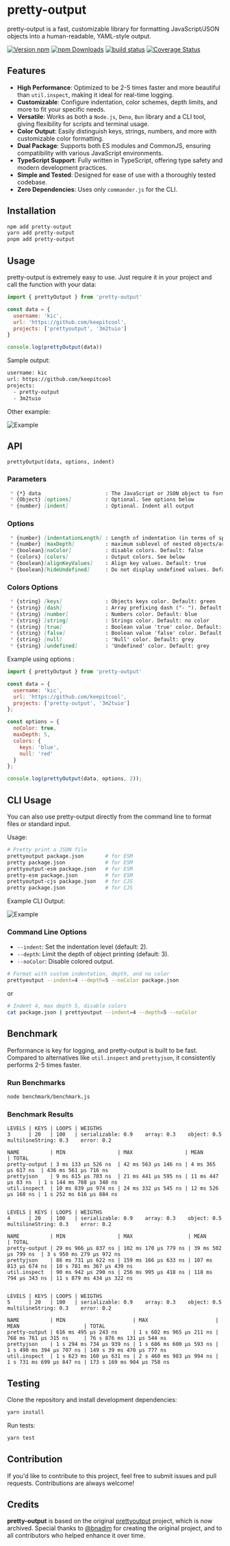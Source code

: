 # pretty-output

pretty-output is a fast, customizable library for formatting JavaScript/JSON objects into a human-readable, YAML-style output. 

[![Version npm](https://img.shields.io/npm/v/pretty-output.svg?style=flat-square)](https://www.npmjs.com/package/pretty-output)
[![npm Downloads](https://img.shields.io/npm/dm/pretty-output.svg?style=flat-square)](https://npmcharts.com/compare/pretty-output?minimal=true)
[![build status](https://github.com/tduyng/pretty-output/actions/workflows/ci.yaml/badge.svg)](https://github.com/tduyng/pretty-output/actions/workflows/ci.yml)
[![Coverage Status](https://coveralls.io/repos/github/tduyng/pretty-output/badge.svg?branch=2.x)](https://coveralls.io/github/tduyng/pretty-output?branch=2.x)

## Features

- **High Performance**: Optimized to be 2-5 times faster and more beautiful than `util.inspect`, making it ideal for real-time logging.
- **Customizable**: Configure indentation, color schemes, depth limits, and more to fit your specific needs.
- **Versatile**: Works as both a `Node.js`, `Deno`, `Bun` library and a CLI tool, giving flexibility for scripts and terminal usage.
- **Color Output**: Easily distinguish keys, strings, numbers, and more with customizable color formatting.
- **Dual Package**: Supports both ES modules and CommonJS, ensuring compatibility with various JavaScript environments.
- **TypeScript Support**: Fully written in TypeScript, offering type safety and modern development practices.
- **Simple and Tested**: Designed for ease of use with a thoroughly tested codebase.
- **Zero Dependencies**: Uses only `commander.js` for the CLI.

## Installation

```bash
npm add pretty-output
yarn add pretty-output
pnpm add pretty-output
```

## Usage

pretty-output is extremely easy to use. Just require it in your project and call the function with your data:

```javascript
import { prettyOutput } from 'pretty-output'

const data = {
  username: 'kic',
  url: 'https://github.com/keepitcool',
  projects: ['prettyoutput', '3m2tuio']
}

console.log(prettyOutput(data))
```

Sample output:

```bash
username: kic
url: https://github.com/keepitcool
projects:
  - pretty-output
  - 3m2tuio
```

Other example:

![Example](docs/images/example.png)

## API

`prettyOutput(data, options, indent)`
### Parameters
```md
 * {*} data                     : The JavaScript or JSON object to format
 * {Object} [options]           : Optional. See options below
 * {number} [indent]            : Optional. Indent all output
```

### Options
```md
 * {number} [indentationLength] : Length of indentation (in terms of space)
 * {number} [maxDepth]          : maximum sublevel of nested objects/arrays output. Default: 3
 * {boolean}[noColor]           : disable colors. Default: false
 * {colors} [colors]            : Output colors. See below
 * {boolean}[alignKeyValues]    : Align key values. Default: true
 * {boolean}[hideUndefined]     : Do not display undefined values. Default: false
```

### Colors Options
```md
 * {string} [keys]              : Objects keys color. Default: green
 * {string} [dash]              : Array prefixing dash ("- "). Default: green
 * {string} [number]            : Numbers color. Default: blue
 * {string} [string]            : Strings color. Default: no color
 * {string} [true]              : Boolean value 'true' color. Default: green
 * {string} [false]             : Boolean value 'false' color. Default: red
 * {string} [null]              : 'Null' color. Default: grey
 * {string} [undefined]         : 'Undefined' color. Default: grey
```

Example using options :
```javascript
import { prettyOutput } from 'pretty-output'

const data = {
  username: 'kic',
  url: 'https://github.com/keepitcool',
  projects: ['pretty-output', '3m2tuio']
};

const options = {
  noColor: true,
  maxDepth: 5,
  colors: {
    keys: 'blue',
    null: 'red'
  }
};

console.log(prettyOutput(data, options, 2));
```

## CLI Usage

You can also use pretty-output directly from the command line to format files or standard input.

Usage:
```bash
# Pretty print a JSON file
prettyoutput package.json       # for ESM
pretty package.json             # for ESM
prettyoutput-esm package.json   # for ESM
pretty-esm package.json         # for ESM
prettyoutput-cjs package.json   # for CJS
pretty package.json             # for CJS
```

Example CLI Output:

![Example](docs/images/cli.png)

### Command Line Options

- `--indent`: Set the indentation level (default: 2).
- `--depth`: Limit the depth of object printing (default: 3).
- `--noColor`: Disable colored output.

```bash
# Format with custom indentation, depth, and no color
prettyoutput --indent=4 --depth=5 --noColor package.json
```

or

```bash
# Indent 4, max depth 5, disable colors
cat package.json | prettyoutput --indent=4 --depth=5 --noColor
```

## Benchmark
Performance is key for logging, and pretty-output is built to be fast. Compared to alternatives like `util.inspect` and `prettyjson`, it consistently performs 2-5 times faster.

### Run Benchmarks
```bash
node benchmark/benchmark.js
```

### Benchmark Results
```
LEVELS | KEYS | LOOPS | WEIGTHS
3      | 20   | 100   | serializable: 0.9    array: 0.3    object: 0.5    multilineString: 0.3    error: 0.2

NAME          | MIN                 | MAX                 | MEAN                | TOTAL
pretty-output | 3 ms 133 µs 526 ns  | 42 ms 563 µs 146 ns | 4 ms 365 µs 617 ns  | 436 ms 561 µs 716 ns
prettyjson    | 9 ms 615 µs 703 ns  | 21 ms 441 µs 595 ns | 11 ms 447 µs 83 ns  | 1 s 144 ms 708 µs 348 ns
util.inspect  | 10 ms 839 µs 974 ns | 24 ms 332 µs 545 ns | 12 ms 526 µs 168 ns | 1 s 252 ms 616 µs 884 ns


LEVELS | KEYS | LOOPS | WEIGTHS
4      | 20   | 100   | serializable: 0.9    array: 0.3    object: 0.5    multilineString: 0.3    error: 0.2

NAME          | MIN                 | MAX                  | MEAN                 | TOTAL
pretty-output | 29 ms 966 µs 837 ns | 102 ms 170 µs 779 ns | 39 ms 502 µs 799 ns  | 3 s 950 ms 279 µs 972 ns
prettyjson    | 86 ms 731 µs 622 ns | 159 ms 166 µs 633 ns | 107 ms 813 µs 674 ns | 10 s 781 ms 367 µs 439 ns
util.inspect  | 90 ms 942 µs 290 ns | 256 ms 995 µs 418 ns | 118 ms 794 µs 343 ns | 11 s 879 ms 434 µs 322 ns


LEVELS | KEYS | LOOPS | WEIGTHS
5      | 20   | 100   | serializable: 0.9    array: 0.3    object: 0.5    multilineString: 0.3    error: 0.2

NAME          | MIN                      | MAX                      | MEAN                     | TOTAL
pretty-output | 616 ms 495 µs 243 ns     | 1 s 602 ms 965 µs 211 ns | 768 ms 761 µs 315 ns     | 76 s 876 ms 131 µs 544 ns
prettyjson    | 1 s 294 ms 734 µs 939 ns | 1 s 686 ms 600 µs 593 ns | 1 s 490 ms 394 µs 707 ns | 149 s 39 ms 470 µs 777 ns
util.inspect  | 1 s 623 ms 160 µs 631 ns | 2 s 460 ms 983 µs 994 ns | 1 s 731 ms 699 µs 847 ns | 173 s 169 ms 984 µs 758 ns

```

## Testing

Clone the repository and install development dependencies:

```bash
yarn install
```

Run tests:

```bash
yarn test
```

## Contribution
If you'd like to contribute to this project, feel free to submit issues and pull requests. Contributions are always welcome!

## Credits

**pretty-output** is based on the original [prettyoutput](https://github.com/keepitcool/prettyoutput) project, which is now archived. Special thanks to [@bnadim](https://github.com/bnadim) for creating the original project, and to all contributors who helped enhance it over time.